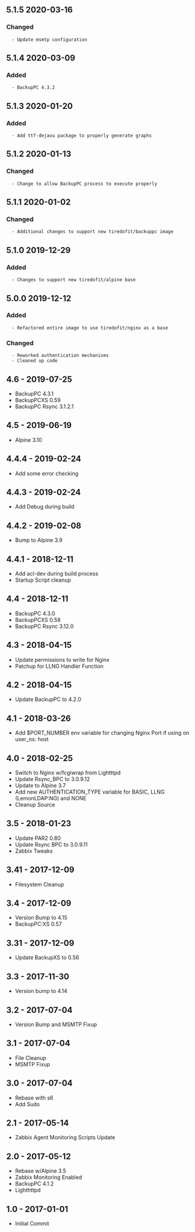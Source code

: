 ## 5.1.5 2020-03-16 <dave at tiredofit dot ca>

   ### Changed
      - Update msmtp configuration


## 5.1.4 2020-03-09 <dave at tiredofit dot ca>

   ### Added
      - BackupPC 4.3.2


## 5.1.3 2020-01-20 <dave at tiredofit dot ca>

   ### Added
      - Add ttf-dejavu package to properly generate graphs

## 5.1.2 2020-01-13 <dave at tiredofit dot ca>

   ### Changed
      - Change to allow BackupPC process to execute properly


## 5.1.1 2020-01-02 <dave at tiredofit dot ca>

   ### Changed
      - Additional changes to support new tiredofit/backuppc image


## 5.1.0 2019-12-29 <dave at tiredofit dot ca>

   ### Added
      - Changes to support new tiredofit/alpine base

## 5.0.0 2019-12-12 <dave at tiredofit dot ca>

   ### Added
      - Refactored entire image to use tiredofit/nginx as a base

   ### Changed
      - Reworked authentication mechanisms
      - Cleaned up code


## 4.6 - 2019-07-25 <dave at tiredofit dot ca>

* BackupPC 4.3.1
* BackupPCXS 0.59
* BackupPC Rsync 3.1.2.1

## 4.5 - 2019-06-19 <dave at tiredofit dot ca>

* Alpine 3.10

## 4.4.4 - 2019-02-24 <dave at tiredofit dot ca>

* Add some error checking 

## 4.4.3 - 2019-02-24 <dave at tiredofit dot ca>

* Add Debug during build

## 4.4.2 - 2019-02-08 <dave at tiredofit dot ca>

* Bump to Alpine 3.9

## 4.4.1 - 2018-12-11 <dave at tiredofit dot ca>

* Add acl-dev during build process
* Startup Script cleanup

## 4.4 - 2018-12-11 <dave at tiredofit dot ca>

* BackupPC 4.3.0
* BackupPCXS 0.58
* BackupPC Rsync 3.12.0

## 4.3 - 2018-04-15 <dave at tiredofit dot ca>

* Update permissions to write for Nginx
* Patchup for LLNG Handler Function

## 4.2 - 2018-04-15 <dave at tiredofit dot ca>

* Update BackupPC to 4.2.0

## 4.1 - 2018-03-26 <dave at tiredofit dot ca>

* Add $PORT_NUMBER env variable for changing Nginx Port if using on user_ns: host

## 4.0 - 2018-02-25 <dave at tiredofit dot ca>

* Switch to Nginx w/fcgiwrap from Lightttpd
* Update Rsync_BPC to 3.0.9.12
* Update to Alpine 3.7
* Add new AUTHENTICATION_TYPE variable for BASIC, LLNG (LemonLDAP:NG) and NONE
* Cleanup Source

## 3.5 - 2018-01-23 <dave at tiredofit dot ca>

* Update PAR2 0.80
* Update Rsync BPC to 3.0.9.11
* Zabbix Tweaks

## 3.41 - 2017-12-09 <dave at tiredofit dot ca>

* Filesystem Cleanup

## 3.4 - 2017-12-09 <dave at tiredofit dot ca>

* Version Bump to 4.15
* BackupPC:XS 0.57

## 3.31 - 2017-12-09 <dave at tiredofit dot ca>

* Update BackupXS to 0.56

## 3.3 - 2017-11-30 <dave at tiredofit dot ca>

* Version bump to 4.14

## 3.2 - 2017-07-04 <dave at tiredofit dot ca>

* Version Bump and MSMTP Fixup

## 3.1 - 2017-07-04 <dave at tiredofit dot ca>

* File Cleanup
* MSMTP Fixup

## 3.0 - 2017-07-04 <dave at tiredofit dot ca>

* Rebase with s6
* Add Sudo

## 2.1 - 2017-05-14 <dave at tiredofit dot ca>

* Zabbix Agent Monitoring Scripts Update

## 2.0 - 2017-05-12 <dave at tiredofit dot ca>

* Rebase w/Alpine 3.5
* Zabbix Monitoring Enabled
* BackupPC 4.1.2
* Lighthttpd

## 1.0 - 2017-01-01 <dave at tiredofit dot ca>

* Initial Commit
